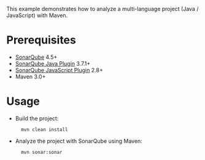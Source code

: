 This example demonstrates how to analyze a multi-language project (Java / JavaScript) with Maven.

Prerequisites
=============
* [SonarQube](http://www.sonarsource.org/downloads/) 4.5+
* [SonarQube Java Plugin](http://docs.sonarqube.org/display/PLUG/Java+Plugin) 3.7.1+
* [SonarQube JavaScript Plugin](http://docs.sonarqube.org/display/PLUG/JavaScript+Plugin) 2.8+
* Maven 3.0+

Usage
=====
* Build the project:

        mvn clean install

* Analyze the project with SonarQube using Maven:

        mvn sonar:sonar
